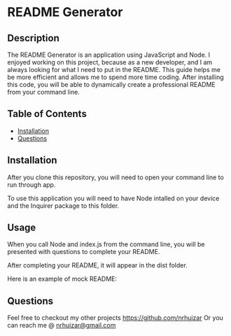 # README Generator

## Description

The README Generator is an application using JavaScript and Node.  I enjoyed working on this project, because as a new developer, and I am always looking for what I need to put in the README. This guide helps me be more efficient and allows me to spend more time coding. After installing this code, you will be able to dynamically create a professional README from your command line.

## Table of Contents
* [Installation](#installation)
* [Questions](#questions)


## Installation

After you clone this repository, you will need to open your command line to run through app.

To use this application you will need to have Node intalled on your device and the Inquirer package to this folder.

## Usage

When you call Node and index.js from the command line, you will be presented with questions to complete your README.

After completing your README, it will appear in the dist folder.

Here is an example of mock README:



## Questions  

Feel free to checkout my other projects https://github.com/nrhuizar
Or you can reach me @ nrhuizar@gmail.com
